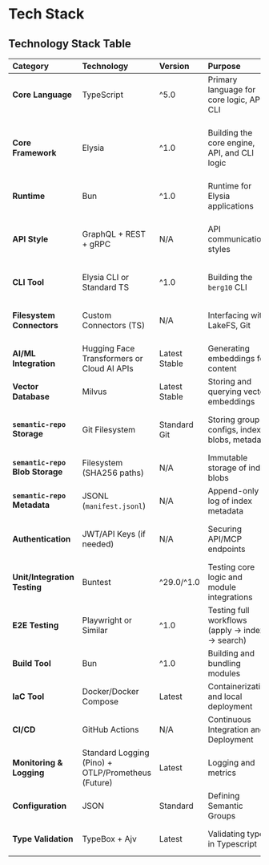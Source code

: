 # Tech Stack

## Technology Stack Table

| Category | Technology | Version | Purpose | Rationale |
| :--- | :--- | :--- | :--- | :--- |
| **Core Language** | TypeScript | ^5.0 | Primary language for core logic, API, CLI | Type safety, code maintainability, aligns with PRD tech request |
| **Core Framework** | Elysia | ^1.0 | Building the core engine, API, and CLI logic | High performance with Bun, optimized for TypeScript, supports REST/gRPC |
| **Runtime** | Bun | ^1.0 | Runtime for Elysia applications | Fast startup, high performance, native to Elysia |
| **API Style** | GraphQL + REST + gRPC | N/A | API communication styles | REST for standard requests, gRPC for high-performance internal/external service calls |
| **CLI Tool** | Elysia CLI or Standard TS | ^1.0 | Building the `berg10` CLI | Consistency with core tech or standard tooling |
| **Filesystem Connectors** | Custom Connectors (TS) | N/A | Interfacing with LakeFS, Git | Aligns with modular design, allows for specific logic per system |
| **AI/ML Integration** | Hugging Face Transformers or Cloud AI APIs | Latest Stable | Generating embeddings for content | Leverages proven models, avoids reinventing (NFR9) |
| **Vector Database** | Milvus | Latest Stable | Storing and querying vector embeddings | Proven, scalable vector search (NFR8) |
| **`semantic-repo` Storage** | Git Filesystem | Standard Git | Storing group configs, index blobs, metadata | Native versioning, structured layout (`.semantic/`), aligns with NFR12 |
| **`semantic-repo` Blob Storage** | Filesystem (SHA256 paths) | N/A | Immutable storage of index blobs | Content-addressed, simple, meets NFR11 |
| **`semantic-repo` Metadata** | JSONL (`manifest.jsonl`) | N/A | Append-only log of index metadata | Efficient, scalable for large manifests (NFR3) |
| **Authentication** | JWT/API Keys (if needed) | N/A | Securing API/MCP endpoints | Standard, secure (placeholder, detail in Security section) |
| **Unit/Integration Testing** | Buntest | ^29.0/^1.0 | Testing core logic and module integrations | Comprehensive testing frameworks |
| **E2E Testing** | Playwright or Similar | ^1.0 | Testing full workflows (apply -> index -> search) | Validates end-to-end functionality |
| **Build Tool** | Bun | ^1.0 | Building and bundling modules | Native to the chosen runtime/framework |
| **IaC Tool** | Docker/Docker Compose | Latest | Containerization and local deployment | Aligns with NFR12, simple for development |
| **CI/CD** | GitHub Actions | N/A | Continuous Integration and Deployment | Integrated with GitHub, free for public repos |
| **Monitoring & Logging** | Standard Logging (Pino) + OTLP/Prometheus (Future) | Latest | Logging and metrics | Structured logging (NFR10), extensible for metrics (NFR14) |
| **Configuration** | JSON | Standard | Defining Semantic Groups | Aligns with CLI/API expectations |
| **Type Validation** | TypeBox + Ajv | Latest | Validating types in Typescript | High-performance with Json-Schema compatibility |
